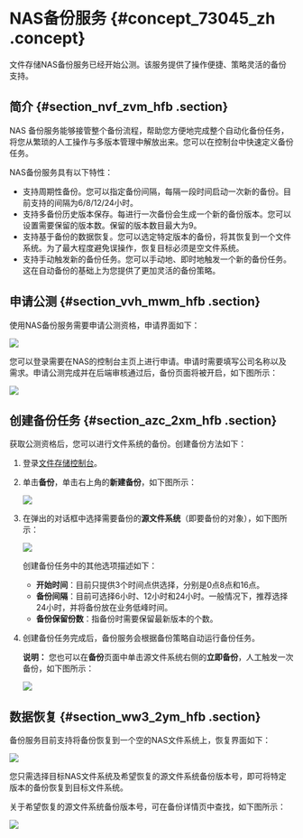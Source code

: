 # NAS备份服务 {#concept_73045_zh .concept}

文件存储NAS备份服务已经开始公测。该服务提供了操作便捷、策略灵活的备份支持。

## 简介 {#section_nvf_zvm_hfb .section}

NAS 备份服务能够接管整个备份流程，帮助您方便地完成整个自动化备份任务，将您从繁琐的人工操作与多版本管理中解放出来。您可以在控制台中快速定义备份任务。

NAS备份服务具有以下特性：

-   支持周期性备份。您可以指定备份间隔，每隔一段时间启动一次新的备份。目前支持的间隔为6/8/12/24小时。
-   支持多备份历史版本保存。每进行一次备份会生成一个新的备份版本。您可以设置需要保留的版本数。保留的版本数目最大为9。
-   支持基于备份的数据恢复。您可以选定特定版本的备份，将其恢复到一个文件系统。为了最大程度避免误操作，恢复目标必须是空文件系统。
-   支持手动触发新的备份任务。您可以手动地、即时地触发一个新的备份任务。这在自动备份的基础上为您提供了更加灵活的备份策略。

## 申请公测 {#section_vvh_mwm_hfb .section}

使用NAS备份服务需要申请公测资格，申请界面如下：

![](http://static-aliyun-doc.oss-cn-hangzhou.aliyuncs.com/assets/img/18698/153983121113198_zh-CN.png)

您可以登录需要在NAS的控制台主页上进行申请。申请时需要填写公司名称以及需求。申请公测完成并在后端审核通过后，备份页面将被开启，如下图所示：

![](http://static-aliyun-doc.oss-cn-hangzhou.aliyuncs.com/assets/img/18698/153983121113199_zh-CN.png)

## 创建备份任务 {#section_azc_2xm_hfb .section}

获取公测资格后，您可以进行文件系统的备份。创建备份方法如下：

1.  登录[文件存储控制台](https://nas.console.aliyun.com/)。
2.  单击**备份**，单击右上角的**新建备份**，如下图所示：

    ![](http://static-aliyun-doc.oss-cn-hangzhou.aliyuncs.com/assets/img/18698/153983121113200_zh-CN.png)

3.  在弹出的对话框中选择需要备份的**源文件系统**（即要备份的对象），如下图所示：

    ![](http://static-aliyun-doc.oss-cn-hangzhou.aliyuncs.com/assets/img/18698/153983121113201_zh-CN.png)

    创建备份任务中的其他选项描述如下：

    -    **开始时间**：目前只提供3个时间点供选择，分别是0点8点和16点。
    -    **备份间隔**：目前可选择6小时、12小时和24小时。一般情况下，推荐选择24小时，并将备份放在业务低峰时间。
    -    **备份保留份数**：指备份时需要保留最新版本的个数。
4.  创建备份任务完成后，备份服务会根据备份策略自动运行备份任务。

    **说明：** 您也可以在**备份**页面中单击源文件系统右侧的**立即备份**，人工触发一次备份，如下图所示：

    ![](http://static-aliyun-doc.oss-cn-hangzhou.aliyuncs.com/assets/img/18698/153983121213202_zh-CN.png)


## 数据恢复 {#section_ww3_2ym_hfb .section}

备份服务目前支持将备份恢复到一个空的NAS文件系统上，恢复界面如下：

![](http://static-aliyun-doc.oss-cn-hangzhou.aliyuncs.com/assets/img/18698/153983121213203_zh-CN.png)

您只需选择目标NAS文件系统及希望恢复的源文件系统备份版本号，即可将特定版本的备份恢复到目标文件系统。

关于希望恢复的源文件系统备份版本号，可在备份详情页中查找，如下图所示：

![](http://static-aliyun-doc.oss-cn-hangzhou.aliyuncs.com/assets/img/18698/153983121213204_zh-CN.png)

